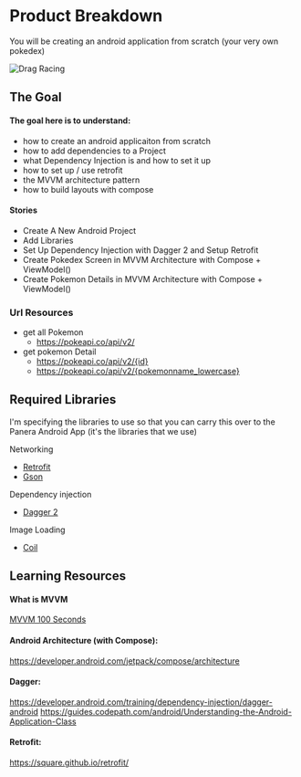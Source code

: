 # Product Breakdown

You will be creating an android application from scratch (your very own pokedex)

![Drag Racing](https://cdn.dribbble.com/users/1171520/screenshots/6540871/pokedex2.png)


## The Goal

#### The goal here is to understand:
- how to create an android applicaiton from scratch
- how to add dependencies to a Project
- what Dependency Injection is and how to set it up
- how to set up / use retrofit 
- the MVVM architecture pattern
- how to build layouts with compose


#### Stories 
- Create A New Android Project
- Add Libraries 
- Set Up Dependency Injection with Dagger 2 and Setup Retrofit
- Create Pokedex Screen in MVVM Architecture with Compose + ViewModel()
- Create Pokemon Details in MVVM Architecture with Compose + ViewModel()


### Url Resources
- get all Pokemon
   - https://pokeapi.co/api/v2/
- get pokemon Detail
   - https://pokeapi.co/api/v2/{id}
   - https://pokeapi.co/api/v2/{pokemonname_lowercase}


## Required Libraries

I'm specifying the libraries to use so that you can carry this over to the Panera Android App
 (it's the libraries that we use)

Networking
- [Retrofit](https://square.github.io/retrofit/)
- [Gson](https://github.com/google/gson)

Dependency injection
- [Dagger 2](https://developer.android.com/training/dependency-injection/dagger-android)

Image Loading
- [Coil](https://coil-kt.github.io/coil/compose/)


## Learning Resources

#### What is MVVM
[MVVM 100 Seconds](https://www.google.com/search?q=explaination+of+mvvm&rlz=1C5GCEM_enUS1037US1037&oq=explaination+of+mvvm&aqs=chrome..69i57j0i5i13i15i30j0i390i650l5.2495j0j7&sourceid=chrome&ie=UTF-8#fpstate=ive&vld=cid:56f55131,vid:-xTqfilaYow)

#### Android Architecture (with Compose):
https://developer.android.com/jetpack/compose/architecture

#### Dagger:
https://developer.android.com/training/dependency-injection/dagger-android
https://guides.codepath.com/android/Understanding-the-Android-Application-Class

#### Retrofit:
https://square.github.io/retrofit/

